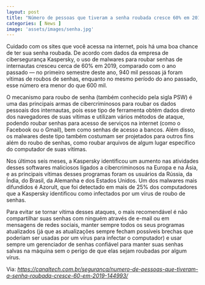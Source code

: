```yaml
---
layout: post
title: "Número de pessoas que tiveram a senha roubada cresce 60% em 2019"
categories: [ News ]
image: 'assets/images/senha.jpg'
---
```

Cuidado com os sites que você acessa na internet, pois há uma boa chance de ter sua senha roubada. De acordo com dados da empresa de cibersegurança Kaspersky, o uso de malwares para roubar senhas de internautas cresceu cerca de 60% em 2019, comparado com o ano passado — no primeiro semestre deste ano, 940 mil pessoas já foram vítimas de roubos de senhas, enquanto no mesmo período do ano passado, esse número era menor do que 600 mil.

O mecanismo para roubo de senha (também conhecido pela sigla PSW) é uma das principais armas de cibercriminosos para roubar os dados pessoais dos internautas, pois esse tipo de ferramenta obtém dados direto dos navegadores de suas vítimas e utilizam vários métodos de ataque, podendo roubar senhas para acesso de serviços na internet (como o Facebook ou o Gmail), bem como senhas de acesso a bancos. Além disso, os malwares deste tipo também costumam ser projetados para outros fins além do roubo de senhas, como roubar arquivos de algum lugar específico do computador de suas vítimas.

Nos últimos seis meses, a Kaspersky identificou um aumento nas atividades desses softwares maliciosos ligados a cibercriminosos na Europa e na Ásia, e as principais vítimas desses programas foram os usuários da Rússia, da Índia, do Brasil, da Alemanha e dos Estados Unidos. Um dos malwares mais difundidos é Azorult, que foi detectado em mais de 25% dos computadores que a Kaspersky identificou como infectados por um vírus de roubo de senhas.

Para evitar se tornar vítima desses ataques, o mais recomendável é não compartilhar suas senhas com ninguém através de e-mail ou em mensagens de redes sociais, manter sempre todos os seus programas atualizados (já que as atualizações sempre fecham possíveis brechas que poderiam ser usadas por um vírus para infectar o computador) e usar sempre um gerenciador de senhas confiável para manter suas senhas salvas na máquina sem o perigo de que elas sejam roubadas por algum vírus.

Via: *https://canaltech.com.br/seguranca/numero-de-pessoas-que-tiveram-a-senha-roubada-cresce-60-em-2019-144993/*
